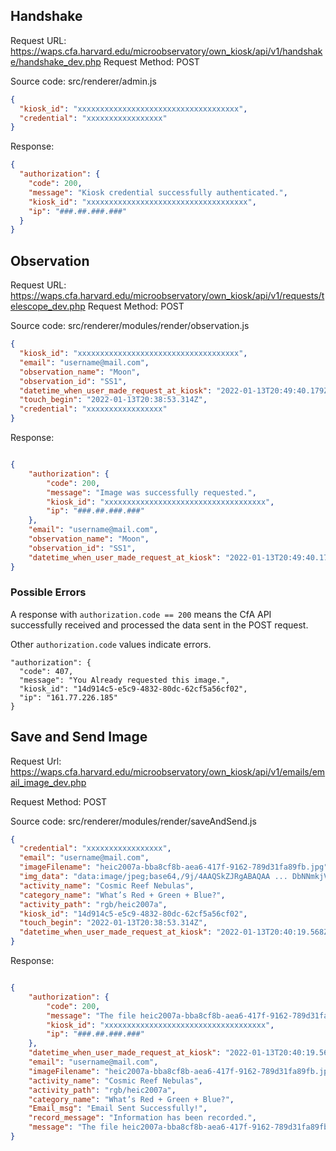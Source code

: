 ## Handshake

Request URL: https://waps.cfa.harvard.edu/microobservatory/own_kiosk/api/v1/handshake/handshake_dev.php
Request Method: POST

Source code: src/renderer/admin.js

```JSON
{
  "kiosk_id": "xxxxxxxxxxxxxxxxxxxxxxxxxxxxxxxxxxxx",
  "credential": "xxxxxxxxxxxxxxxxx"
}
```

Response:

```JSON
{
  "authorization": {
    "code": 200,
    "message": "Kiosk credential successfully authenticated.",
    "kiosk_id": "xxxxxxxxxxxxxxxxxxxxxxxxxxxxxxxxxxxx",
    "ip": "###.##.###.###"
  }
}
```

## Observation

Request URL: https://waps.cfa.harvard.edu/microobservatory/own_kiosk/api/v1/requests/telescope_dev.php
Request Method: POST

Source code: src/renderer/modules/render/observation.js

```JSON
{
  "kiosk_id": "xxxxxxxxxxxxxxxxxxxxxxxxxxxxxxxxxxxx",
  "email": "username@mail.com",
  "observation_name": "Moon",
  "observation_id": "SS1",
  "datetime_when_user_made_request_at_kiosk": "2022-01-13T20:49:40.179Z",
  "touch_begin": "2022-01-13T20:38:53.314Z",
  "credential": "xxxxxxxxxxxxxxxxx"
}
```

Response:

```JSON

{
	"authorization": {
		"code": 200,
		"message": "Image was successfully requested.",
		"kiosk_id": "xxxxxxxxxxxxxxxxxxxxxxxxxxxxxxxxxxxx",
		"ip": "###.##.###.###"
	},
	"email": "username@mail.com",
	"observation_name": "Moon",
	"observation_id": "SS1",
	"datetime_when_user_made_request_at_kiosk": "2022-01-13T20:49:40.179Z"
}
```

### Possible Errors

A response with  `authorization.code == 200` means the CfA API successfully received and processed the data sent in the POST request.

Other `authorization.code` values indicate errors.

```
"authorization": {
  "code": 407,
  "message": "You Already requested this image.",
  "kiosk_id": "14d914c5-e5c9-4832-80dc-62cf5a56cf02",
  "ip": "161.77.226.185"
}
```

## Save and Send Image

Request Url: https://waps.cfa.harvard.edu/microobservatory/own_kiosk/api/v1/emails/email_image_dev.php

Request Method: POST

Source code: src/renderer/modules/render/saveAndSend.js

```JSON
{
  "credential": "xxxxxxxxxxxxxxxxx",
  "email": "username@mail.com",
  "imageFilename": "heic2007a-bba8cf8b-aea6-417f-9162-789d31fa89fb.jpg",
  "img_data": "data:image/jpeg;base64,/9j/4AAQSkZJRgABAQAA ... DbNNmkjVL/9k=",
  "activity_name": "Cosmic Reef Nebulas",
  "category_name": "What’s Red + Green + Blue?",
  "activity_path": "rgb/heic2007a",
  "kiosk_id": "14d914c5-e5c9-4832-80dc-62cf5a56cf02",
  "touch_begin": "2022-01-13T20:38:53.314Z",
  "datetime_when_user_made_request_at_kiosk": "2022-01-13T20:40:19.568Z"
}
```

Response:

```JSON

{
	"authorization": {
		"code": 200,
		"message": "The file heic2007a-bba8cf8b-aea6-417f-9162-789d31fa89fb.jpg has been uploaded.",
		"kiosk_id": "xxxxxxxxxxxxxxxxxxxxxxxxxxxxxxxxxxxx",
		"ip": "###.##.###.###"
	},
	"datetime_when_user_made_request_at_kiosk": "2022-01-13T20:40:19.568Z",
	"email": "username@mail.com",
	"imageFilename": "heic2007a-bba8cf8b-aea6-417f-9162-789d31fa89fb.jpg",
	"activity_name": "Cosmic Reef Nebulas",
	"activity_path": "rgb/heic2007a",
	"category_name": "What’s Red + Green + Blue?",
	"Email_msg": "Email Sent Successfully!",
	"record_message": "Information has been recorded.",
	"message": "The file heic2007a-bba8cf8b-aea6-417f-9162-789d31fa89fb.jpg has been uploaded."
}
```
